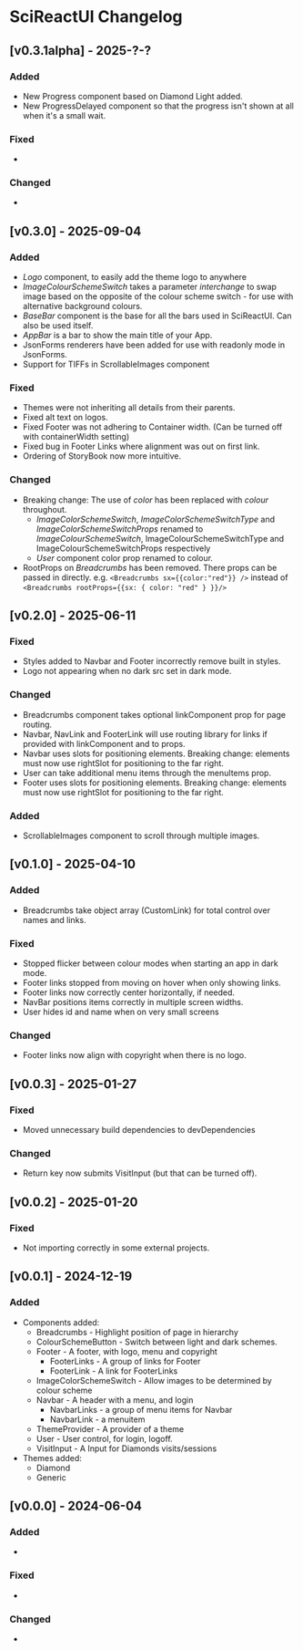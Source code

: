 SciReactUI Changelog
====================

[v0.3.1alpha] - 2025-?-?
------------------------

### Added
- New Progress component based on Diamond Light added.
- New ProgressDelayed component so that the progress isn't shown at all when it's a small wait.

### Fixed
-  

### Changed
- 

[v0.3.0] - 2025-09-04
---------------------

### Added
- *Logo* component, to easily add the theme logo to anywhere
- *ImageColourSchemeSwitch* takes a parameter *interchange* to swap image based on the opposite 
of the colour scheme switch - for use with alternative background colours.
- *BaseBar* component is the base for all the bars used in SciReactUI. Can also be used itself.
- *AppBar* is a bar to show the main title of your App.
- JsonForms renderers have been added for use with readonly mode in JsonForms.
- Support for TIFFs in ScrollableImages component

### Fixed
- Themes were not inheriting all details from their parents.
- Fixed alt text on logos.
- Fixed Footer was not adhering to Container width. (Can be turned off with containerWidth setting)
- Fixed bug in Footer Links where alignment was out on first link.
- Ordering of StoryBook now more intuitive.


### Changed
- Breaking change: The use of *color* has been replaced with *colour* throughout. 
  - *ImageColorSchemeSwitch*, *ImageColorSchemeSwitchType* and *ImageColorSchemeSwitchProps* 
  renamed to *ImageColourSchemeSwitch*, ImageColourSchemeSwitchType and ImageColourSchemeSwitchProps respectively 
  - *User* component color prop renamed to colour.
- RootProps on *Breadcrumbs* has been removed. There props can be passed in directly. 
e.g. `<Breadcrumbs sx={{color:"red"}} />` instead of `<Breadcrumbs rootProps={{sx: { color: "red" } }}/>` 


[v0.2.0] - 2025-06-11
---------------------

### Fixed
- Styles added to Navbar and Footer incorrectly remove built in styles.
- Logo not appearing when no dark src set in dark mode.

### Changed
- Breadcrumbs component takes optional linkComponent prop for page routing. 
- Navbar, NavLink and FooterLink will use routing library for links if provided with linkComponent and to props.
- Navbar uses slots for positioning elements. Breaking change: elements must now use rightSlot for positioning to the far right.
- User can take additional menu items through the menuItems prop.
- Footer uses slots for positioning elements. Breaking change: elements must now use rightSlot for positioning to the far right.

### Added
- ScrollableImages component to scroll through multiple images.


[v0.1.0] - 2025-04-10
---------------------

### Added
- Breadcrumbs take object array (CustomLink) for total control over names and links.

### Fixed
- Stopped flicker between colour modes when starting an app in dark mode.
- Footer links stopped from moving on hover when only showing links.
- Footer links now correctly center horizontally, if needed.
- NavBar positions items correctly in multiple screen widths.
- User hides id and name when on very small screens

### Changed
- Footer links now align with copyright when there is no logo.


[v0.0.3] - 2025-01-27
--------------------

### Fixed
- Moved unnecessary build dependencies to devDependencies

### Changed
- Return key now submits VisitInput (but that can be turned off).


[v0.0.2] - 2025-01-20
--------------------

### Fixed
- Not importing correctly in some external projects.


[v0.0.1] - 2024-12-19
--------------------
### Added
- Components added:
  - Breadcrumbs - Highlight position of page in hierarchy
  - ColourSchemeButton - Switch between light and dark schemes.
  - Footer - A footer, with logo, menu and copyright
    - FooterLinks - A group of links for Footer
    - FooterLink - A link for FooterLinks
  - ImageColorSchemeSwitch - Allow images to be determined by colour scheme
  - Navbar - A header with a menu, and login
    - NavbarLinks - a group of menu items for Navbar
    - NavbarLink - a menuitem
  - ThemeProvider - A provider of a theme
  - User - User control, for login, logoff.
  - VisitInput - A Input for Diamonds visits/sessions
- Themes added:
  - Diamond
  - Generic


[v0.0.0] - 2024-06-04
--------------------

### Added
- 

### Fixed
- 

### Changed
-